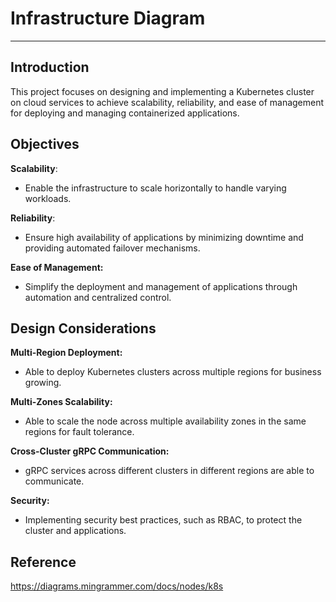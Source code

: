 # Infrastructure Diagram
------------------------

## Introduction
This project focuses on designing and implementing a Kubernetes cluster on cloud services to achieve scalability, reliability, and ease of management for deploying and managing containerized applications.

## Objectives
**Scalability**: 
  - Enable the infrastructure to scale horizontally to handle varying workloads.

**Reliability**:
  - Ensure high availability of applications by minimizing downtime and providing automated failover mechanisms.

**Ease of Management:**
  - Simplify the deployment and management of applications through automation and centralized control.


## Design Considerations
**Multi-Region Deployment:** 
  - Able to deploy Kubernetes clusters across multiple regions for business growing.

**Multi-Zones Scalability:**
  - Able to scale the node across multiple availability zones in the same regions for fault tolerance.

**Cross-Cluster gRPC Communication:**
  - gRPC services across different clusters in different regions are able to communicate.

**Security:**
  - Implementing security best practices, such as RBAC, to protect the cluster and applications.


## Reference
https://diagrams.mingrammer.com/docs/nodes/k8s
